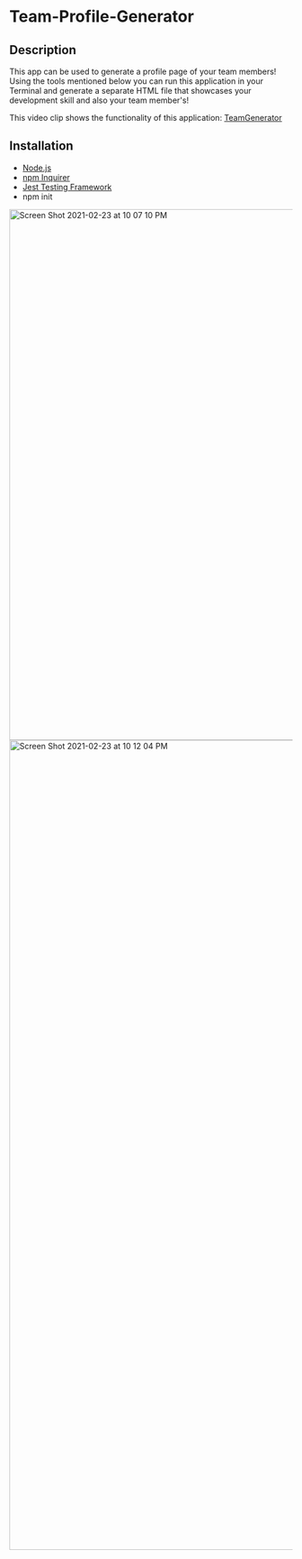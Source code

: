 # Team-Profile-Generator

## Description 
This app can be used to generate a profile page of your team members! Using the tools mentioned below you can run this application in your Terminal and generate a separate HTML file that showcases your development skill and also your team member's!

This video clip shows the functionality of this application: 
<a href="https://drive.google.com/file/d/1r6NB4vfprUYeoPWy65IoUNKV4ov7Kfeo/view">TeamGenerator</a>


## Installation
* <a href="https://nodejs.org/en/">Node.js</a>
* <a href="https://www.npmjs.com/package/inquirer">npm Inquirer</a>
* <a href="https://jestjs.io/docs/en/getting-started">Jest Testing Framework</a>
* npm init

<img width="942" alt="Screen Shot 2021-02-23 at 10 07 10 PM" src="https://user-images.githubusercontent.com/40181569/108946170-860f1380-7623-11eb-9689-b08cd161ff6a.png">

<img width="1437" alt="Screen Shot 2021-02-23 at 10 12 04 PM" src="https://user-images.githubusercontent.com/40181569/108946521-35e48100-7624-11eb-889e-8114267eda6b.png">

